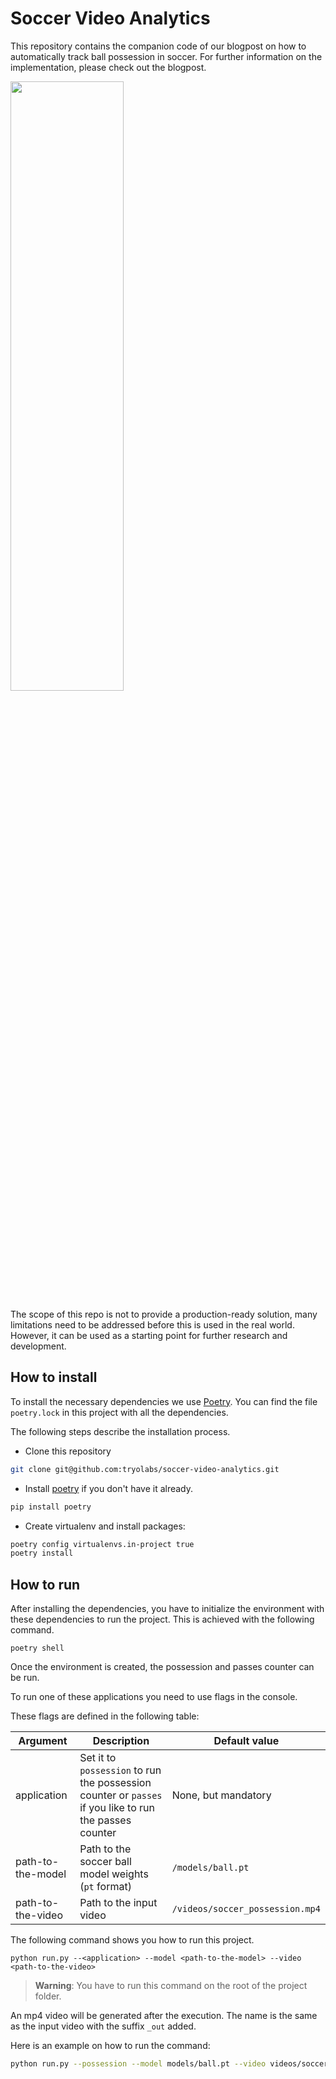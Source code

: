 # Soccer Video Analytics


This repository contains the companion code of our blogpost on how to automatically track ball possession in soccer. For further information on the implementation, please check out the blogpost.

<a href="https://www.youtube.com/watch?v=CWnlGBVaRpQ" target="_blank">
<img src="https://user-images.githubusercontent.com/33181424/193869946-ad7e3973-a28e-4640-8494-bf899d5df3a7.png" width="60%" height="50%">
</a>

The scope of this repo is not to provide a production-ready solution, many limitations need to be addressed before this is used in the real world. However, it can be used as a starting point for further research and development.


## How to install

To install the necessary dependencies we use [Poetry](https://python-poetry.org/docs). You can find the file `poetry.lock` in this project with all the dependencies.

The following steps describe the installation process.

- Clone this repository

```bash
git clone git@github.com:tryolabs/soccer-video-analytics.git
```

- Install [poetry](https://python-poetry.org) if you don't have it already.

```bash
pip install poetry
```

- Create virtualenv and install packages:

```bash
poetry config virtualenvs.in-project true
poetry install
```

## How to run

After installing the dependencies, you have to initialize the environment with these dependencies to run the project. This is achieved with the following command.

```
poetry shell
```

Once the environment is created, the possession and passes counter can be run.

To run one of these applications you need to use flags in the console.

These flags are defined in the following table:

| Argument | Description | Default value |
| ----------- | ----------- | ----------- |
| application | Set it to `possession` to run the possession counter or `passes` if you like to run the passes counter | None, but mandatory |
| path-to-the-model | Path to the soccer ball model weights (`pt` format) | `/models/ball.pt` |
| path-to-the-video | Path to the input video | `/videos/soccer_possession.mp4` |


The following command shows you how to run this project.

```
python run.py --<application> --model <path-to-the-model> --video <path-to-the-video>
```

>__Warning__: You have to run this command on the root of the project folder.

An mp4 video will be generated after the execution. The name is the same as the input video with the suffix `_out` added.

Here is an example on how to run the command:
    
```bash
python run.py --possession --model models/ball.pt --video videos/soccer_possession.mp4
```
